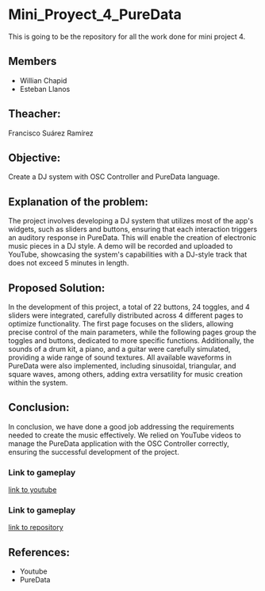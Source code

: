 # Mini_Proyect_4_PureData

This is going to be the repository for all the work done for mini project 4.

## Members
- Willian Chapid
- Esteban Llanos

## Theacher:
Francisco Suárez Ramírez

## Objective:
Create a DJ system with OSC Controller and PureData language.

## Explanation of the problem:
The project involves developing a DJ system that utilizes most of the app's widgets, such as sliders and buttons, ensuring that each interaction triggers an auditory response in PureData. This will enable the creation of electronic music pieces in a DJ style. A demo will be recorded and uploaded to YouTube, showcasing the system's capabilities with a DJ-style track that does not exceed 5 minutes in length.

## Proposed Solution:
In the development of this project, a total of 22 buttons, 24 toggles, and 4 sliders were integrated, carefully distributed across 4 different pages to optimize functionality. The first page focuses on the sliders, allowing precise control of the main parameters, while the following pages group the toggles and buttons, dedicated to more specific functions. Additionally, the sounds of a drum kit, a piano, and a guitar were carefully simulated, providing a wide range of sound textures. All available waveforms in PureData were also implemented, including sinusoidal, triangular, and square waves, among others, adding extra versatility for music creation within the system.

## Conclusion:
In conclusion, we have done a good job addressing the requirements needed to create the music effectively. We relied on YouTube videos to manage the PureData application with the OSC Controller correctly, ensuring the successful development of the project.
### Link to gameplay
[link to youtube](https://youtu.be/MKYP1dGkON4)
### Link to gameplay
[link to repository](https://youtu.be/MKYP1dGkON4)
## References:
- Youtube
- PureData
